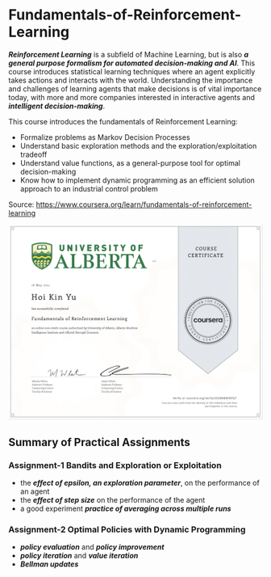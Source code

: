 # Fundamentals-of-Reinforcement-Learning

***Reinforcement Learning*** is a subfield of Machine Learning, but is also ***a general purpose formalism for automated decision-making and AI***. This course introduces statistical learning techniques where an agent explicitly takes actions and interacts with the world. Understanding the importance and challenges of learning agents that make decisions is of vital importance today, with more and more companies interested in interactive agents and ***intelligent decision-making***. 

This course introduces the fundamentals of Reinforcement Learning:
- Formalize problems as Markov Decision Processes 
- Understand basic exploration methods and the exploration/exploitation tradeoff
- Understand value functions, as a general-purpose tool for optimal decision-making
- Know how to implement dynamic programming as an efficient solution approach to an industrial control problem

Source: https://www.coursera.org/learn/fundamentals-of-reinforcement-learning

<img src='image/Certificate Fundamentals of Reinforcement Learning.png'/>

## Summary of Practical Assignments
### Assignment-1 Bandits and Exploration or Exploitation
- the ***effect of epsilon, an exploration parameter***, on the performance of an agent
- the ***effect of step size*** on the performance of the agent
- a good experiment ***practice of averaging across multiple runs***

### Assignment-2 Optimal Policies with Dynamic Programming
- ***policy evaluation*** and ***policy improvement***
- ***policy iteration*** and ***value iteration***
- ***Bellman updates***
